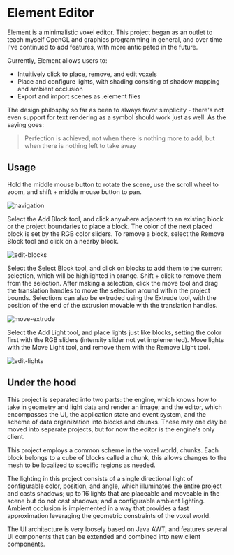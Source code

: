# Element Editor
Element is a minimalistic voxel editor. This project began as an outlet to teach myself OpenGL and graphics programming in general, and over time I've continued 
to add features, with more anticipated in the future.

Currently, Element allows users to:
- Intuitively click to place, remove, and edit voxels
- Place and configure lights, with shading consiting of shadow mapping and ambient occlusion
- Export and import scenes as .element files

The design philosphy so far as been to always favor simplicity - there's not even support for text rendering as a symbol should work just as well. As the saying goes:
> Perfection is achieved, not when there is nothing more to add, but when there is nothing left to take away

<!--![pagoda2](https://user-images.githubusercontent.com/30415201/199419451-edc70adb-6b1f-42f3-970b-58ebe381b598.png)-->

## Usage
Hold the middle mouse button to rotate the scene, use the scroll wheel to zoom, and shift + middle mouse button to pan.

![navigation](https://user-images.githubusercontent.com/30415201/199902827-45822793-88a1-46a9-ab94-e2c4e6f9e42e.gif)

Select the Add Block tool, and click anywhere adjacent to an existing block or the project boundaries to place a block. The color of the next placed block is set by
the RGB color sliders. To remove a block, select the Remove Block tool and click on a nearby block.

![edit-blocks](https://user-images.githubusercontent.com/30415201/199909029-7cf523f4-8ffc-4385-8bfe-d56248bf9a80.gif)

Select the Select Block tool, and click on blocks to add them to the current selection, which will be highlighted in orange. Shift + click to remove them from the 
selection. After making a selection, click the move tool and drag the translation handles to move the selection around within the project bounds. Selections
can also be extruded using the Extrude tool, with the position of the end of the extrusion movable with the translation handles.

![move-extrude](https://user-images.githubusercontent.com/30415201/199906343-9ca5dddb-2f95-4ab7-a5bd-189465a77d28.gif)

Select the Add Light tool, and place lights just like blocks, setting the color first with the RGB sliders (intensity slider not yet implemented). Move lights with the
Move Light tool, and remove them with the Remove Light tool.

![edit-lights](https://user-images.githubusercontent.com/30415201/199908798-3b34e738-2814-4dd2-9a1b-9c5f0482b6f9.gif)

## Under the hood
This project is separated into two parts: the engine, which knows how to take in geometry and light data and render an image; and the editor, which encompasses the
UI, the application state and event system, and the scheme of data organization into blocks and chunks. These may one day be moved into separate projects, but for
now the editor is the engine's only client.

This project employs a common scheme in the voxel world, chunks. Each block belongs to a cube of blocks called a chunk, this allows changes to the mesh to be localized
to specific regions as needed.

The lighting in this project consists of a single directional light of configurable color, position, and angle, which illuminates the entire project and casts shadows;
up to 16 lights that are placeable and moveable in the scene but do not cast shadows; and a configurable ambient lighting. Ambient occlusion is implemented in a way that
provides a fast approximation leveraging the geometric constraints of the voxel world.

The UI architecture is very loosely based on Java AWT, and features several UI components that can be extended and combined into new client components.
